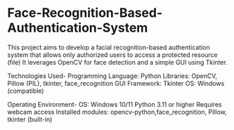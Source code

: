 # Face-Recognition-Based-Authentication-System
This project aims to develop a facial recognition-based authentication system that allows only authorized users to access a protected resource (file) It leverages OpenCV for face detection and a simple GUI using Tkinter.

Technologies Used- Programming Language: Python Libraries: OpenCV, Pillow (PIL), tkinter, face_recognition GUI Framework: Tkinter OS: Windows (compatible)

Operating Environment- OS: Windows 10/11 Python 3.11 or higher Requires webcam access Installed modules: opencv-python,face_recognition, Pillow, tkinter (built-in)

